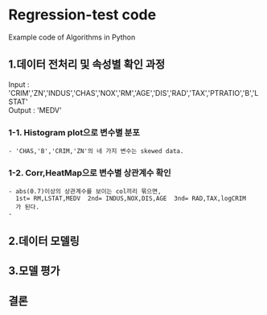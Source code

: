 
# Regression-test code
Example code of Algorithms in Python


## 1.데이터 전처리 및 속성별 확인 과정
Input : 'CRIM','ZN','INDUS','CHAS','NOX','RM','AGE','DIS','RAD','TAX','PTRATIO','B','LSTAT'  
Output : 'MEDV'

### 1-1. Histogram plot으로 변수별 분포 
    - 'CHAS,'B','CRIM,'ZN'의 네 가지 변수는 skewed data.
### 1-2. Corr,HeatMap으로 변수별 상관계수 확인
    - abs(0.7)이상의 상관계수를 보이는 col끼리 묶으면,  
      1st= RM,LSTAT,MEDV  2nd= INDUS,NOX,DIS,AGE  3nd= RAD,TAX,logCRIM
      가 된다.  
    - 

## 2.데이터 모델링


## 3.모델 평가


## 결론



 
